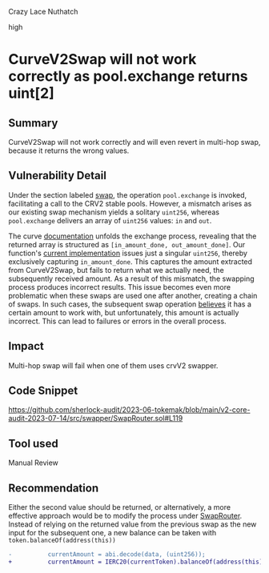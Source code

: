 Crazy Lace Nuthatch

high

# CurveV2Swap will not work correctly as pool.exchange returns uint[2]
## Summary
CurveV2Swap will not work correctly and will even revert in multi-hop swap, because it returns the wrong values.

## Vulnerability Detail
Under the section labeled [swap](https://github.com/sherlock-audit/2023-06-tokemak/blob/main/v2-core-audit-2023-07-14/src/swapper/adapters/CurveV2Swap.sol#L31-L45), the operation `pool.exchange` is invoked, facilitating a call to the CRV2 stable pools. However, a mismatch arises as our existing swap mechanism yields a solitary `uint256`, whereas `pool.exchange` delivers an array of `uint256` values: `in` and `out`.

The curve [documentation](https://docs.curve.fi/LLAMMA/amm/?h=exchange#exchange) unfolds the exchange process, revealing that the returned array is structured as 
`[in_amount_done, out_amount_done]`. Our function's [current implementation](https://github.com/sherlock-audit/2023-06-tokemak/blob/main/v2-core-audit-2023-07-14/src/swapper/adapters/CurveV2Swap.sol#L38) issues just a singular `uint256`, thereby exclusively capturing `in_amount_done`. This captures the amount extracted from CurveV2Swap, but fails to return what we actually need, the subsequently received amount. As a result of this mismatch, the swapping process produces incorrect results. This issue becomes even more problematic when these swaps are used one after another, creating a chain of swaps. In such cases, the subsequent swap operation [believes](https://github.com/sherlock-audit/2023-06-tokemak/blob/main/v2-core-audit-2023-07-14/src/swapper/SwapRouter.sol#L119) it has a certain amount to work with, but unfortunately, this amount is actually incorrect. This can lead to failures or errors in the overall process.

## Impact
Multi-hop swap will fail when one of them uses crvV2 swapper.
## Code Snippet
https://github.com/sherlock-audit/2023-06-tokemak/blob/main/v2-core-audit-2023-07-14/src/swapper/SwapRouter.sol#L119
## Tool used

Manual Review

## Recommendation
Either the second value should be returned, or alternatively, a more effective approach would be to modify the process under [SwapRouter](https://github.com/sherlock-audit/2023-06-tokemak/blob/main/v2-core-audit-2023-07-14/src/swapper/SwapRouter.sol#L119). Instead of relying on the returned value from the previous swap as the new input for the subsequent one, a new balance can be taken with `token.balanceOf(address(this))`
```diff
-          currentAmount = abi.decode(data, (uint256));
+          currentAmount = IERC20(currentToken).balanceOf(address(this));
```